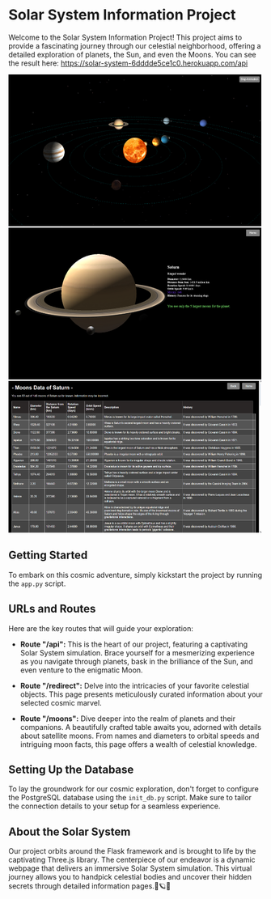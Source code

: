 # Solar System Information Project

Welcome to the Solar System Information Project! This project aims to provide a fascinating journey through our celestial neighborhood, offering a detailed exploration of planets, the Sun, and even the Moons. You can see the result here: https://solar-system-6dddde5ce1c0.herokuapp.com/api

<img src="images/Screenshot_128.png" alt="app img" width="500" height="300">
<img src="images/Screenshot_129.png" alt="app img" width="500" height="300">
<img src="images/Screenshot_130.png" alt="app img" width="500" height="300">


## Getting Started

To embark on this cosmic adventure, simply kickstart the project by running the `app.py` script.

## URLs and Routes

Here are the key routes that will guide your exploration:

- **Route "/api":** This is the heart of our project, featuring a captivating Solar System simulation. Brace yourself for a mesmerizing experience as you navigate through planets, bask in the brilliance of the Sun, and even venture to the enigmatic Moon.

- **Route "/redirect":** Delve into the intricacies of your favorite celestial objects. This page presents meticulously curated information about your selected cosmic marvel.

- **Route "/moons":** Dive deeper into the realm of planets and their companions. A beautifully crafted table awaits you, adorned with details about satellite moons. From names and diameters to orbital speeds and intriguing moon facts, this page offers a wealth of celestial knowledge.

## Setting Up the Database

To lay the groundwork for our cosmic exploration, don't forget to configure the PostgreSQL database using the `init_db.py` script. Make sure to tailor the connection details to your setup for a seamless experience.

## About the Solar System

Our project orbits around the Flask framework and is brought to life by the captivating Three.js library. The centerpiece of our endeavor is a dynamic webpage that delivers an immersive Solar System simulation. This virtual journey allows you to handpick celestial bodies and uncover their hidden secrets through detailed information pages.🌌🪐🚀

